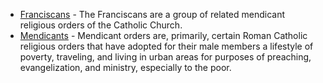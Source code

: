 * [Franciscans](https://en.wikipedia.org/wiki/Franciscans) - The Franciscans are a group of related mendicant religious orders of the Catholic Church.
* [Mendicants](https://en.wikipedia.org/wiki/Mendicant_orders) - Mendicant orders are, primarily, certain Roman Catholic religious orders that have adopted for their male members a lifestyle of poverty, traveling, and living in urban areas for purposes of preaching, evangelization, and ministry, especially to the poor.